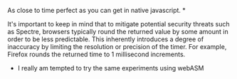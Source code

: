 As close to time perfect as you can get in native javascript. *

It's important to keep in mind that to mitigate potential security threats such as Spectre, browsers typically round the returned value by some amount in order to be less predictable. This inherently introduces a degree of inaccuracy by limiting the resolution or precision of the timer. For example, Firefox rounds the returned time to 1 millisecond increments.



* I really am tempted to try the same experiments using webASM